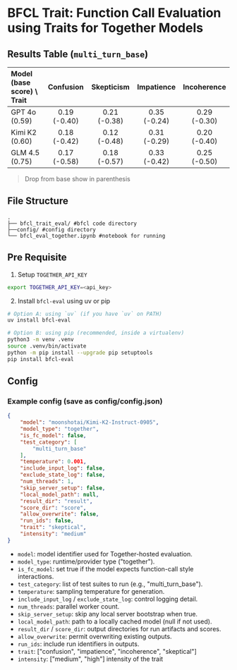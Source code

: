 # BFCL Trait: Function Call Evaluation using Traits for Together Models

## Results Table (`multi_turn_base`)
| Model (base score) \ Trait | Confusion | Skepticism | Impatience | Incoherence |
|:---|:---:|:---:|:---:|:---:|
| GPT 4o (0.59) | 0.19 (-0.40) | 0.21 (-0.38) | 0.35 (-0.24) | 0.29 (-0.30) |
| Kimi K2 (0.60) | 0.18 (-0.42) | 0.12 (-0.48) | 0.31 (-0.29) | 0.20 (-0.40) |
| GLM 4.5 (0.75) | 0.17 (-0.58) | 0.18 (-0.57) | 0.33 (-0.42) | 0.25 (-0.50) |

> Drop from base show in parenthesis

## File Structure
```
.
├── bfcl_trait_eval/ #bfcl code directory
├──config/ #config directory
└── bfcl_eval_together.ipynb #notebook for running
```

## Pre Requisite
1. Setup `TOGETHER_API_KEY`

```bash
export TOGETHER_API_KEY=<api_key>
```

2. Install `bfcl-eval` using uv or pip
```bash
# Option A: using `uv` (if you have `uv` on PATH)
uv install bfcl-eval

# Option B: using pip (recommended, inside a virtualenv)
python3 -m venv .venv
source .venv/bin/activate
python -m pip install --upgrade pip setuptools
pip install bfcl-eval
```

## Config 
### Example config (save as config/config.json)

```json
{
    "model": "moonshotai/Kimi-K2-Instruct-0905",
    "model_type": "together",
    "is_fc_model": false,
    "test_category": [
        "multi_turn_base"
    ],
    "temperature": 0.001,
    "include_input_log": false,
    "exclude_state_log": false,
    "num_threads": 1,
    "skip_server_setup": false,
    "local_model_path": null,
    "result_dir": "result",
    "score_dir": "score",
    "allow_overwrite": false,
    "run_ids": false,
    "trait": "skeptical",
    "intensity": "medium"
}
```

- `model`: model identifier used for Together-hosted evaluation.
- `model_type`: runtime/provider type ("together").
- `is_fc_model`: set true if the model expects function-call style interactions.
- `test_category`: list of test suites to run (e.g., "multi_turn_base").
- `temperature`: sampling temperature for generation.
- `include_input_log` / `exclude_state_log`: control logging detail.
- `num_threads`: parallel worker count.
- `skip_server_setup`: skip any local server bootstrap when true.
- `local_model_path`: path to a locally cached model (null if not used).
- `result_dir` / `score_dir`: output directories for run artifacts and scores.
- `allow_overwrite`: permit overwriting existing outputs.
- `run_ids`: include run identifiers in outputs.
- `trait`: ["confusion", "impatience", "incoherence", "skeptical"]
- `intensity`: ["medium", "high"] intensity of the trait

